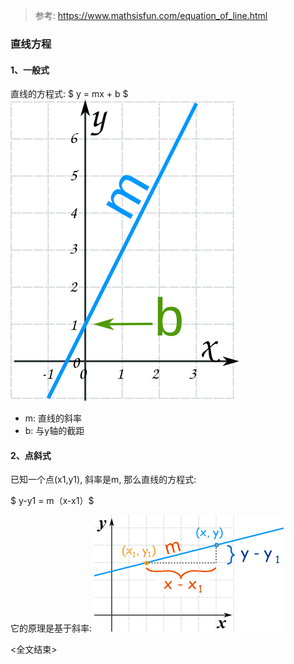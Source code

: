 > 参考: https://www.mathsisfun.com/equation_of_line.html

### 直线方程

#### 1、一般式
直线的方程式:
$ y = mx + b $
<img src="./01.svg">

- m: 直线的斜率
- b: 与y轴的截距

#### 2、点斜式
已知一个点(x1,y1), 斜率是m, 那么直线的方程式:

$ y-y1 = m（x-x1）$

它的原理是基于斜率:
<img src="./02.gif">

<全文结束>

